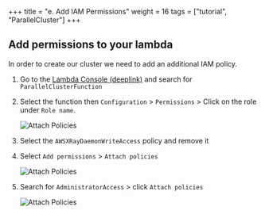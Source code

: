 +++
title = "e. Add IAM Permissions"
weight = 16
tags = ["tutorial", "ParallelCluster"]
+++

## Add permissions to your lambda

In order to create our cluster we need to add an additional IAM policy.

1. Go to the [Lambda Console (deeplink)](https://console.aws.amazon.com/lambda/home?#/functions?f0=true&fo=and&k0=functionName&n0=false&o0=%3A&op=and&v0=ParallelClusterFunction) and search for `ParallelClusterFunction`

2. Select the function then `Configuration` > `Permissions` > Click on the role under `Role name`.

    ![Attach Policies](/images/01-getting-started/lambda-permissions.jpeg)

3. Select the `AWSXRayDaemonWriteAccess` policy and remove it

4. Select `Add permissions` > `Attach policies`

    ![Attach Policies](/images/01-getting-started/attach-policies.jpeg)

5. Search for `AdministratorAccess` > click `Attach policies`

    ![Attach Policies](/images/01-getting-started/attach-admin.png)